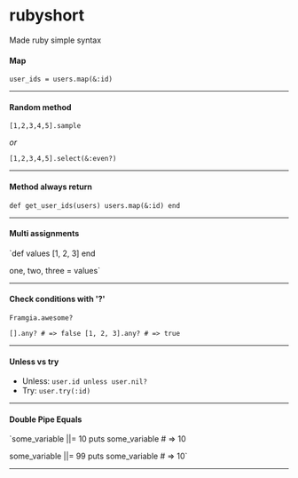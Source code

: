 # rubyshort
Made ruby simple syntax


#### Map

`user_ids = users.map(&:id)`


---
#### Random method

`[1,2,3,4,5].sample`

*or*

`[1,2,3,4,5].select(&:even?)`

---
#### Method always return

`def get_user_ids(users)
  users.map(&:id)
end`

---
#### Multi assignments
`def values
  [1, 2, 3]
end

one, two, three = values`

---
#### Check conditions with '?'

`Framgia.awesome?`

`[].any? # => false
[1, 2, 3].any? # => true`


---
#### Unless vs try
* Unless:
  `user.id unless user.nil?`
* Try:
  `user.try(:id)`
  
  
 ---
 #### Double Pipe Equals
 `some_variable ||= 10
puts some_variable # => 10

some_variable ||= 99
puts some_variable # => 10`

---

  




